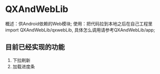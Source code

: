 # QXAndWebLib
概述：供Android依赖的Web模块;
使用：把代码拉到本地之后在自己工程里import QXAndWebLib/qxwebLib, 具体怎么调用请参考QXAndWebLib/app;
## 目前已经实现的功能
1. 下拉刷新
2. 加载进度条
